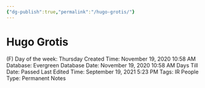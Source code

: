```yaml
---
{"dg-publish":true,"permalink":"/hugo-grotis/"}
---
```


# Hugo Grotis

(F) Day of the week: Thursday
Created Time: November 19, 2020 10:58 AM
Database: Evergreen Database
Date: November 19, 2020 10:58 AM
Days Till Date: Passed
Last Edited Time: September 19, 2021 5:23 PM
Tags: IR People
Type: Permanent Notes
